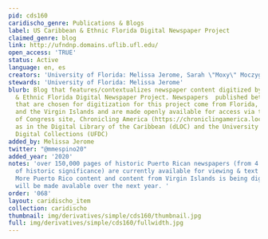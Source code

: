 ```yaml
---
pid: cds160
caridischo_genre: Publications & Blogs
label: US Caribbean & Ethnic Florida Digital Newspaper Project
claimed_genre: blog
link: http://ufndnp.domains.uflib.ufl.edu/
open_access: 'TRUE'
status: Active
language: en, es
creators: 'University of Florida: Melissa Jerome, Sarah \"Moxy\" Moczygemba '
stewards: 'University of Florida: Melissa Jerome'
blurb: Blog that features/contextualizes newspaper content digitized by the US Caribbean
  & Ethnic Florida Digital Newspaper Project. Newspapers  published between 1800-1963
  that are chosen for digitization for this project come from Florida, Puerto Rico
  and the Virgin Islands and are made openly available for access via the Library
  of Congress site, Chronicling America (https://chroniclingamerica.loc.gov/) as well
  as in the Digital Library of the Caribbean (dLOC) and the University of Florida
  Digital Collections (UFDC)
added_by: Melissa Jerome
twitter: "@mmespino20"
added_year: '2020'
notes: 'over 150,000 pages of historic Puerto Rican newspapers (from 4 unique titles
  of historic significance) are currently available for viewing & text searching;
  More Puerto Rico content and content from Virgin Islands is being digitized and
  will be made avalable over the next year. '
order: '068'
layout: caridischo_item
collection: caridischo
thumbnail: img/derivatives/simple/cds160/thumbnail.jpg
full: img/derivatives/simple/cds160/fullwidth.jpg
---
```

